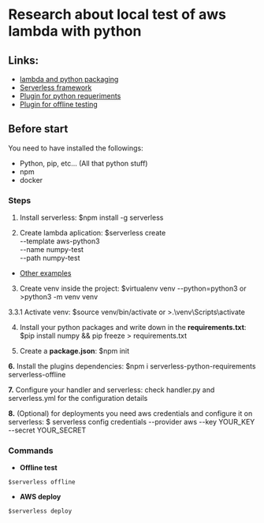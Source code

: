 
# Research about local test of aws lambda with python

## Links: 
* [lambda and python packaging](https://www.serverless.com/blog/serverless-python-packaging/)
* [Serverless framework](https://www.npmjs.com/package/serverless)
* [Plugin for python requeriments](https://www.npmjs.com/package/serverless-python-requirements)
* [Plugin for offline testing](https://www.npmjs.com/package/serverless-offline)

## Before start
You need to have installed the followings:
* Python, pip, etc... (All that python stuff)
* npm
* docker

### Steps

1. Install serverless: $npm install -g serverless

2. Create lambda aplication: $serverless create \
  --template aws-python3 \
  --name numpy-test \
  --path numpy-test

  * [Other examples](https://github.com/serverless/examples)

3. Create venv inside the project: $virtualenv venv --python=python3 or >python3 -m venv venv

3.3.1 Activate venv: $source venv/bin/activate or >.\venv\Scripts\activate

4. Install your python packages and write down in the __requirements.txt__:  $pip install numpy && pip freeze > requirements.txt

5. Create a __package.json__: $npm init

**6.** Install the plugins dependencies: $npm i serverless-python-requirements serverless-offline

**7.** Configure your handler and serverless: check handler.py and serverless.yml for the configuration details

**8.** (Optional) for deployments you need aws credentials and configure it on serverless: $ serverless config credentials --provider aws --key YOUR_KEY --secret YOUR_SECRET

### Commands

* **Offline test**

```
$serverless offline
```

* **AWS deploy**

```
$serverless deploy
```
